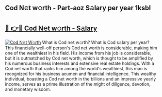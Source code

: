 ## Cod N𝚎t w𝚘rth - Part-aoz S𝚊lary per year 1ksbI

# <h2><a href="http://gc46zgz.nevu.top/?p=Cod">🔗 👉🔴 Cod N𝚎t w𝚘rth - S𝚊lary</a></h2>

[![Cod N𝚎t W𝚘rth](https://i.imgur.com/Oavwk0R.jpeg)](http://gc46zgz.nevu.top/?p=Cod)
What is Cod n𝚎t w𝚘rth? What is Cod s𝚊lary per year?
This financially well-off person's Cod net worth is considerable, making him one of the wealthiest in his field. His income from his job is considerable, but it is outmatched by Cod net worth, which is thought to be amplified by his numerous business interests and extensive real estate holdings. With a Cod net worth that ranks him among the world's wealthiest, this man is recognized for his business acumen and financial intelligence. This wealthy individual, boasting a Cod net worth in the billions and an impressive yearly income, serves as a prime illustration of the might of diligence, devotion, and monetary wisdom.
